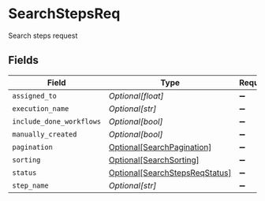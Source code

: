 # SearchStepsReq

Search steps request


## Fields

| Field                                                                         | Type                                                                          | Required                                                                      | Description                                                                   |
| ----------------------------------------------------------------------------- | ----------------------------------------------------------------------------- | ----------------------------------------------------------------------------- | ----------------------------------------------------------------------------- |
| `assigned_to`                                                                 | *Optional[float]*                                                             | :heavy_minus_sign:                                                            | N/A                                                                           |
| `execution_name`                                                              | *Optional[str]*                                                               | :heavy_minus_sign:                                                            | N/A                                                                           |
| `include_done_workflows`                                                      | *Optional[bool]*                                                              | :heavy_minus_sign:                                                            | N/A                                                                           |
| `manually_created`                                                            | *Optional[bool]*                                                              | :heavy_minus_sign:                                                            | N/A                                                                           |
| `pagination`                                                                  | [Optional[SearchPagination]](../../models/shared/searchpagination.md)         | :heavy_minus_sign:                                                            | N/A                                                                           |
| `sorting`                                                                     | [Optional[SearchSorting]](../../models/shared/searchsorting.md)               | :heavy_minus_sign:                                                            | N/A                                                                           |
| `status`                                                                      | [Optional[SearchStepsReqStatus]](../../models/shared/searchstepsreqstatus.md) | :heavy_minus_sign:                                                            | N/A                                                                           |
| `step_name`                                                                   | *Optional[str]*                                                               | :heavy_minus_sign:                                                            | N/A                                                                           |